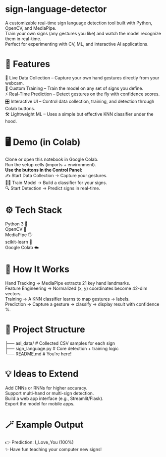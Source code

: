 # sign-language-detector

A customizable real-time sign language detection tool built with Python, OpenCV, and MediaPipe.  
Train your own signs (any gestures you like) and watch the model recognize them in real-time.  
Perfect for experimenting with CV, ML, and interactive AI applications.  

# **🌟 Features**  
📸 Live Data Collection – Capture your own hand gestures directly from your webcam.  
🧠 Custom Training – Train the model on any set of signs you define.  
⚡ Real-Time Prediction – Detect gestures on the fly with confidence scores.  
🎛️ Interactive UI – Control data collection, training, and detection through Colab buttons.  
🛠️ Lightweight ML – Uses a simple but effective KNN classifier under the hood.  

# **🖥️ Demo (in Colab)**  
Clone or open this notebook in Google Colab.  
Run the setup cells (imports + environment).  
**Use the buttons in the Control Panel:**  
✍️ Start Data Collection → Capture your gestures.  
🧑‍🏫 Train Model → Build a classifier for your signs.  
🔍 Start Detection → Predict signs in real-time.  

# **⚙️ Tech Stack**  
Python 3 🐍  
OpenCV 🎥  
MediaPipe 🖐️  
scikit-learn 🤖  
Google Colab ☁️  

# **🚀 How It Works**  
Hand Tracking → MediaPipe extracts 21 key hand landmarks.  
Feature Engineering → Normalized (x, y) coordinates become 42-dim vectors.  
Training → A KNN classifier learns to map gestures → labels.  
Prediction → Capture a gesture → classify → display result with confidence %.  

# **📂 Project Structure**  
├── asl_data/          # Collected CSV samples for each sign  
├── sign_language.py   # Core detection + training logic  
└── README.md          # You're here!   

# **💡 Ideas to Extend**
Add CNNs or RNNs for higher accuracy.  
Support multi-hand or multi-sign detection.  
Build a web app interface (e.g., Streamlit/Flask).  
Export the model for mobile apps.  

# **🪄 Example Output**  
👉 Prediction: I_Love_You (100%)  
✨ Have fun teaching your computer new signs!  
